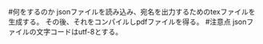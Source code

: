 #何をするのか
jsonファイルを読み込み、宛名を出力するためのtexファイルを生成する。
その後、それをコンパイルしpdfファイルを得る。
#注意点
jsonファイルの文字コードはutf-8とする。
